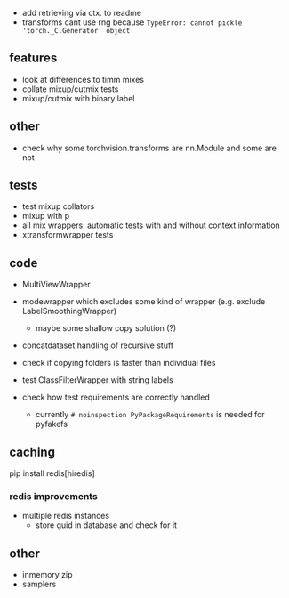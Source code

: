 - add retrieving via ctx. to readme
- transforms cant use rng because `TypeError: cannot pickle 'torch._C.Generator' object`

## features

- look at differences to timm mixes
- collate mixup/cutmix tests
- mixup/cutmix with binary label

## other

- check why some torchvision.transforms are nn.Module and some are not

## tests

- test mixup collators
- mixup with p
- all mix wrappers: automatic tests with and without context information
- xtransformwrapper tests

## code

- MultiViewWrapper
- modewrapper which excludes some kind of wrapper (e.g. exclude LabelSmoothingWrapper)
    - maybe some shallow copy solution (?)

- concatdataset handling of recursive stuff
- check if copying folders is faster than individual files
- test ClassFilterWrapper with string labels
- check how test requirements are correctly handled
    - currently `# noinspection PyPackageRequirements` is needed for pyfakefs

## caching

pip install redis[hiredis]

### redis improvements

- multiple redis instances
    - store guid in database and check for it

## other

- inmemory zip
- samplers